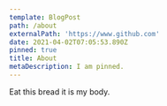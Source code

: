 ```yaml
---
template: BlogPost
path: /about
externalPath: 'https://www.github.com'
date: 2021-04-02T07:05:53.890Z
pinned: true
title: About
metaDescription: I am pinned.
---
```

Eat this bread it is my body.
